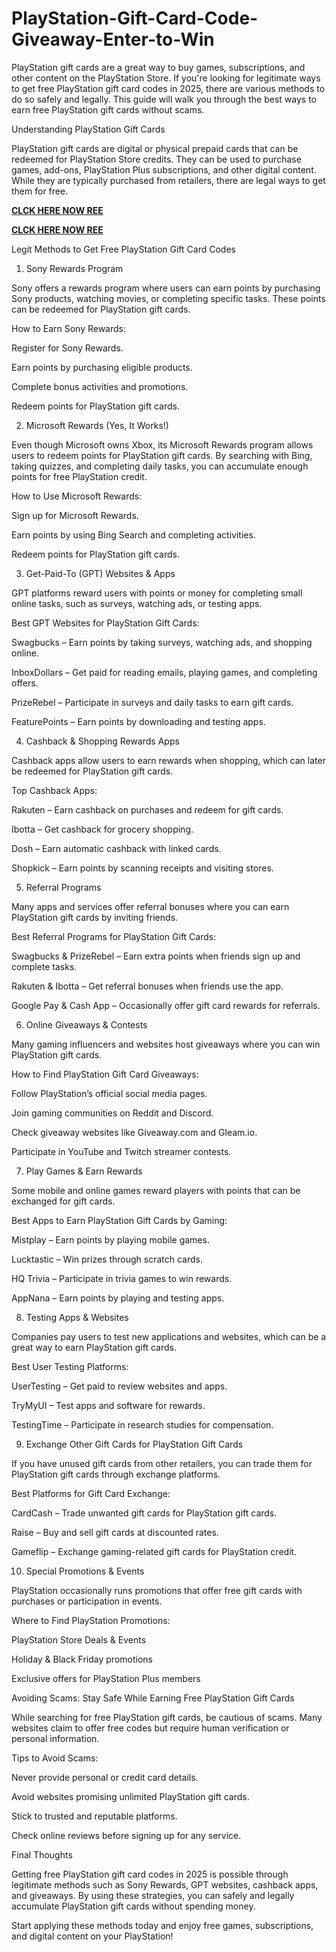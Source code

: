 # PlayStation-Gift-Card-Code-Giveaway-Enter-to-Win
PlayStation gift cards are a great way to buy games, subscriptions, and other content on the PlayStation Store. If you're looking for legitimate ways to get free PlayStation gift card codes in 2025, there are various methods to do so safely and legally. This guide will walk you through the best ways to earn free PlayStation gift cards without scams.

Understanding PlayStation Gift Cards

PlayStation gift cards are digital or physical prepaid cards that can be redeemed for PlayStation Store credits. They can be used to purchase games, add-ons, PlayStation Plus subscriptions, and other digital content. While they are typically purchased from retailers, there are legal ways to get them for free.

**[CLCK HERE NOW REE](https://tinyurl.com/pnsgiftcads)**

**[CLCK HERE NOW REE](https://tinyurl.com/pnsgiftcads)**

Legit Methods to Get Free PlayStation Gift Card Codes

1. Sony Rewards Program

Sony offers a rewards program where users can earn points by purchasing Sony products, watching movies, or completing specific tasks. These points can be redeemed for PlayStation gift cards.

How to Earn Sony Rewards:

Register for Sony Rewards.

Earn points by purchasing eligible products.

Complete bonus activities and promotions.

Redeem points for PlayStation gift cards.

2. Microsoft Rewards (Yes, It Works!)

Even though Microsoft owns Xbox, its Microsoft Rewards program allows users to redeem points for PlayStation gift cards. By searching with Bing, taking quizzes, and completing daily tasks, you can accumulate enough points for free PlayStation credit.

How to Use Microsoft Rewards:

Sign up for Microsoft Rewards.

Earn points by using Bing Search and completing activities.

Redeem points for PlayStation gift cards.

3. Get-Paid-To (GPT) Websites & Apps

GPT platforms reward users with points or money for completing small online tasks, such as surveys, watching ads, or testing apps.

Best GPT Websites for PlayStation Gift Cards:

Swagbucks – Earn points by taking surveys, watching ads, and shopping online.

InboxDollars – Get paid for reading emails, playing games, and completing offers.

PrizeRebel – Participate in surveys and daily tasks to earn gift cards.

FeaturePoints – Earn points by downloading and testing apps.

4. Cashback & Shopping Rewards Apps

Cashback apps allow users to earn rewards when shopping, which can later be redeemed for PlayStation gift cards.

Top Cashback Apps:

Rakuten – Earn cashback on purchases and redeem for gift cards.

Ibotta – Get cashback for grocery shopping.

Dosh – Earn automatic cashback with linked cards.

Shopkick – Earn points by scanning receipts and visiting stores.

5. Referral Programs

Many apps and services offer referral bonuses where you can earn PlayStation gift cards by inviting friends.

Best Referral Programs for PlayStation Gift Cards:

Swagbucks & PrizeRebel – Earn extra points when friends sign up and complete tasks.

Rakuten & Ibotta – Get referral bonuses when friends use the app.

Google Pay & Cash App – Occasionally offer gift card rewards for referrals.

6. Online Giveaways & Contests

Many gaming influencers and websites host giveaways where you can win PlayStation gift cards.

How to Find PlayStation Gift Card Giveaways:

Follow PlayStation’s official social media pages.

Join gaming communities on Reddit and Discord.

Check giveaway websites like Giveaway.com and Gleam.io.

Participate in YouTube and Twitch streamer contests.

7. Play Games & Earn Rewards

Some mobile and online games reward players with points that can be exchanged for gift cards.

Best Apps to Earn PlayStation Gift Cards by Gaming:

Mistplay – Earn points by playing mobile games.

Lucktastic – Win prizes through scratch cards.

HQ Trivia – Participate in trivia games to win rewards.

AppNana – Earn points by playing and testing apps.

8. Testing Apps & Websites

Companies pay users to test new applications and websites, which can be a great way to earn PlayStation gift cards.

Best User Testing Platforms:

UserTesting – Get paid to review websites and apps.

TryMyUI – Test apps and software for rewards.

TestingTime – Participate in research studies for compensation.

9. Exchange Other Gift Cards for PlayStation Gift Cards

If you have unused gift cards from other retailers, you can trade them for PlayStation gift cards through exchange platforms.

Best Platforms for Gift Card Exchange:

CardCash – Trade unwanted gift cards for PlayStation gift cards.

Raise – Buy and sell gift cards at discounted rates.

Gameflip – Exchange gaming-related gift cards for PlayStation credit.

10. Special Promotions & Events

PlayStation occasionally runs promotions that offer free gift cards with purchases or participation in events.

Where to Find PlayStation Promotions:

PlayStation Store Deals & Events

Holiday & Black Friday promotions

Exclusive offers for PlayStation Plus members

Avoiding Scams: Stay Safe While Earning Free PlayStation Gift Cards

While searching for free PlayStation gift cards, be cautious of scams. Many websites claim to offer free codes but require human verification or personal information.

Tips to Avoid Scams:

Never provide personal or credit card details.

Avoid websites promising unlimited PlayStation gift cards.

Stick to trusted and reputable platforms.

Check online reviews before signing up for any service.

Final Thoughts

Getting free PlayStation gift card codes in 2025 is possible through legitimate methods such as Sony Rewards, GPT websites, cashback apps, and giveaways. By using these strategies, you can safely and legally accumulate PlayStation gift cards without spending money.

Start applying these methods today and enjoy free games, subscriptions, and digital content on your PlayStation!
